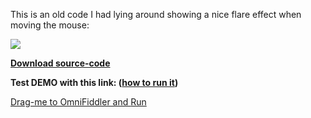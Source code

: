 ﻿This is an old code I had lying around showing a nice flare effect when moving the mouse:

![](/Content/BlogCDN/WedCODE4-flare.gif)

**[Download source-code](https://github.com/ramon-mendes/WednesdayCODE/raw/master/Flare/Flare.zip)**

**Test DEMO with this link: ([how to run it](/Home/Post/WednesdayCODE-Intro))**

<a href="omnifiddler://url/https://rawcdn.githack.com/ramon-mendes/WednesdayCODE/master/Flare/Flare.html" class="fiddler-link">Drag-me to OmniFiddler and <i class="icon-play-outline"></i>Run</a>